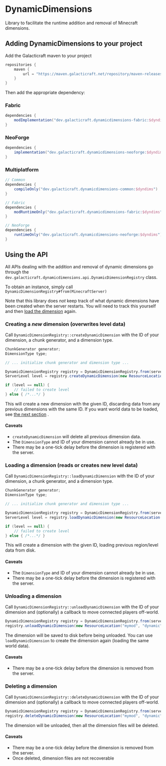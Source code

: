 # DynamicDimensions
Library to facilitate the runtime addition and removal of Minecraft dimensions.

## Adding DynamicDimensions to your project
Add the Galacticraft maven to your project
```groovy
repositories {
    maven {
        url = "https://maven.galacticraft.net/repository/maven-releases"
    }
}
```

Then add the appropriate dependency:
### Fabric
```groovy
dependencies {
    modImplementation("dev.galacticraft.dynamicdimensions-fabric:$dyndims")
}
```

### NeoForge
```groovy
dependencies {
    implementation("dev.galacticraft.dynamicdimensions-neoforge:$dyndims")
}
```

### Multiplatform
```groovy
// Common
dependencies {
    compileOnly("dev.galacticraft.dynamicdimensions-common:$dyndims")
}

// Fabric
dependencies {
    modRuntimeOnly("dev.galacticraft.dynamicdimensions-fabric:$dyndims")
}

// NeoForge
dependencies {
    runtimeOnly("dev.galacticraft.dynamicdimensions-neoforge:$dyndims")
}
```

## Using the API
All APIs dealing with the addition and removal of dynamic dimensions go through the
`dev.galacticraft.dynamicdimensions.api.DynamicDimensionRegistry`
class.

To obtain an instance, simply call 
`DynamicDimensionRegistry#from(MinecraftServer)`

Note that this library does *not* keep track of what dynamic dimensions have been created when the server restarts.
You will need to track this yourself and then
[load the dimension](#loading-a-dimension-reads-or-creates-new-level-data)
again.

### Creating a *new* dimension (overwrites level data)
Call 
`DynamicDimensionRegistry::createDynamicDimension`
with the ID of your dimension, a chunk generator, and a dimension type.

```java
ChunkGenerator generator;
DimensionType type;

// ... initialize chunk generator and dimension type ...

DynamicDimensionRegistry registry = DynamicDimensionRegistry.from(server);
ServerLevel level = registry.createDynamicDimension(new ResourceLocation("mymod", "dynamic"), generator, type);

if (level == null) {
    // failed to create level
} else { /*...*/ }
```

This will create a new dimension with the given ID, discarding data from any previous dimensions with the same ID.
If you want world data to be loaded, see
[the next section](#loading-a-dimension-reads-or-creates-new-level-data)
.

#### Caveats

* `createDynamicDimension` will delete all previous dimension data.
* The `DimensionType` and ID of your dimension cannot already be in use.
* There may be a one-tick delay before the dimension is registered with the server.

### Loading a dimension (reads or creates new level data)
Call 
`DynamicDimensionRegistry::loadDynamicDimension`
with the ID of your dimension, a chunk generator, and a dimension type.
```java
ChunkGenerator generator;
DimensionType type;

// ... initialize chunk generator and dimension type ...

DynamicDimensionRegistry registry = DynamicDimensionRegistry.from(server);
ServerLevel level = registry.loadDynamicDimension(new ResourceLocation("mymod", "dynamic"), generator, type);

if (level == null) {
    // failed to create level
} else { /*...*/ }
```

This will create a dimension with the given ID, loading previous region/level data from disk.

#### Caveats

* The `DimensionType` and ID of your dimension cannot already be in use.
* There may be a one-tick delay before the dimension is registered with the server.

### Unloading a dimension
Call 
`DynamicDimensionRegistry::unloadDynamicDimension`
with the ID of your dimension and (optionally) a callback to move connected players off-world.
```java
DynamicDimensionRegistry registry = DynamicDimensionRegistry.from(server);
registry.unloadDynamicDimension(new ResourceLocation("mymod", "dynamic"), null);
```
The dimension will be saved to disk before being unloaded. You can use
`loadDynamicDimension`
to create the dimension again (loading the same world data).

#### Caveats
* There may be a one-tick delay before the dimension is removed from the server.

### Deleting a dimension
Call 
`DynamicDimensionRegistry::deleteDynamicDimension`
with the ID of your dimension and (optionally) a callback to move connected players off-world.
```java
DynamicDimensionRegistry registry = DynamicDimensionRegistry.from(server);
registry.deleteDynamicDimension(new ResourceLocation("mymod", "dynamic"), null);
```
The dimension will be unloaded, then all the dimension files will be deleted.

#### Caveats

* There may be a one-tick delay before the dimension is removed from the server.
* Once deleted, dimension files are not recoverable

